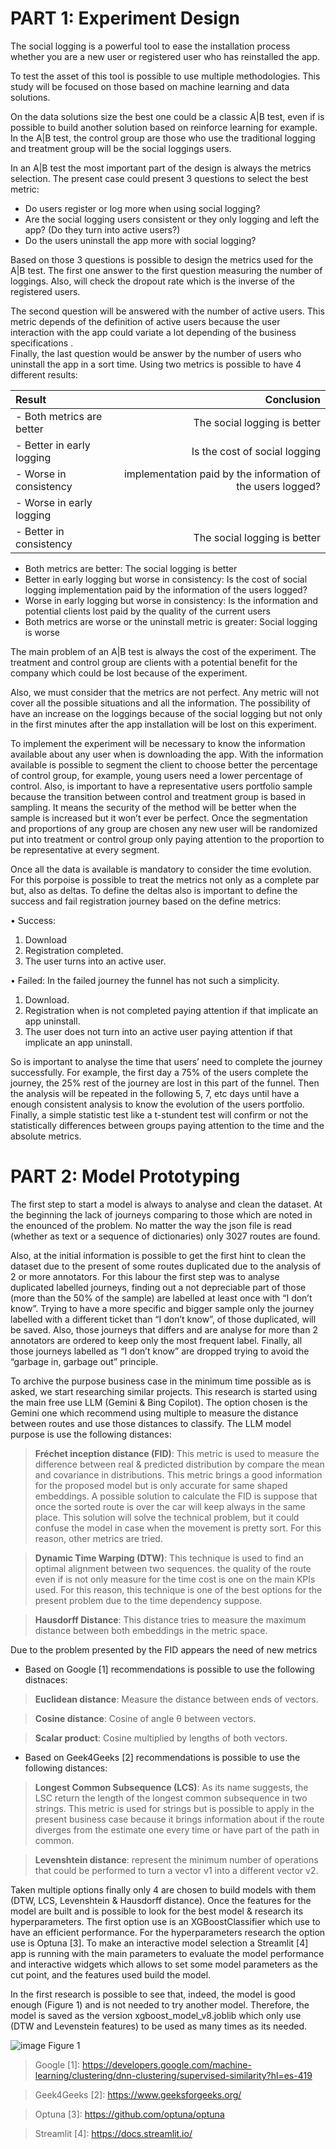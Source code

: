 # PART 1: Experiment Design

The social logging is a powerful tool to ease the installation process whether you are a new user or registered user who has reinstalled the app.  

To test the asset of this tool is possible to use multiple methodologies. This study will be focused on those based on machine learning and data solutions.

On the data solutions size the best one could be a classic A|B test,  even if is possible to build another solution based on reinforce learning for example. In the A|B test, the control group are those who use the traditional logging and treatment group will be the social loggings users. 

In an A|B test the most important part of the design is always the metrics selection. The present case could present 3 questions to select the best metric: 

-	Do users register or log more when using social logging? 
-	Are the social logging users consistent or they only logging and left the app? (Do they turn into active users?)
-	Do the users uninstall the app more with social logging?
  
Based on those 3 questions is possible to design the metrics used for the A|B test. 
 The first one answer to the first question measuring the number of loggings.  Also, will check the dropout rate which is the inverse of the registered users. 
 
The second question will be answered with the number of active users. This metric depends of the definition of active users because the user interaction with the app could variate a lot depending of the business specifications .  
Finally, the last question would be answer by the number of users who uninstall the app in a sort time. 
Using two metrics is possible to have 4 different results: 

| Result      | Conclusion |
| :---        |       ---: |
| - Both metrics are better  | The social logging is better  |
| - Better in early logging  | Is the cost of social logging |                             
| - Worse in consistency     | implementation paid by the information of the users logged? |
| - Worse in early logging   |                              |
| - Better in consistency    | The social logging is better |

- Both metrics are better:
  The social logging is better
- Better in early logging but worse in consistency:
  Is the cost of social logging implementation paid by the information of the users logged?
- Worse in early logging but worse in consistency:
   Is the information and potential clients lost paid by the quality of the current users
- Both metrics are worse or the uninstall metric is greater:
   Social logging is worse

The main problem of an A|B test is always the cost of the experiment. The treatment and control group are clients with a potential benefit for the company which could be lost because of the experiment. 

Also, we must consider that the metrics are not perfect. Any metric will not cover all the possible situations and all the information. The possibility of have an increase on the loggings because of the social logging but not only in the first minutes after the app installation will be lost on this experiment.

To implement the experiment will be necessary to know the information available about any user when is downloading the app. With the information available is possible to segment the client to choose better the percentage of control group, for example, young users need a lower percentage of control. Also, is important to have a representative users portfolio sample because the transition between control and treatment group is based in sampling. It means the security of the method will be better when the sample is increased but it won’t ever be perfect. Once the segmentation and proportions of any group are chosen any new user will be randomized put into treatment or control group only paying attention to the proportion to be representative at every segment.

Once all the data is available is mandatory to consider the time evolution. For this porpoise is possible to treat the metrics not only as a complete par but, also as deltas. To define the deltas also is important to define the success and fail registration journey based on the define metrics:

•	Success: 
1.	Download
2.	Registration completed.
3.	The user turns into an active user.
   
•	Failed: In the failed journey the funnel has not such a simplicity.
1.	Download.
2.	Registration when is not completed paying attention if that implicate an app uninstall.
3.	The user does not turn into an active user paying attention if that implicate an app uninstall.
   
So is important to analyse the time that users’ need to complete the journey successfully. For example, the first day a 75% of the users complete the journey, the 25% rest of the journey are lost in this part of the funnel. Then the analysis will be repeated in the following 5, 7, etc days until have a enough consistent analysis to know the evolution of the users portfolio.
Finally, a simple statistic test like a t-stundent test will confirm or not the statistically differences between groups paying attention to the time and the absolute metrics.

# PART 2: Model Prototyping

The first step to start a model is always to analyse and clean the dataset. At the beginning the lack of journeys comparing to those which are noted in the enounced of the problem. No matter the way the json file is read (whether as text or a sequence of dictionaries) only 3027 routes are found.

Also, at the initial information is possible to get the first hint to clean the dataset due to the present of some routes duplicated due to the analysis of 2 or more annotators. For this labour the first step was to analyse duplicated labelled journeys, finding out a not depreciable part of those (more than the 50% of the sample) are labelled at least once with “I don’t know”. Trying to have a more specific and bigger sample only the journey labelled with a different ticket than “I don’t know”, of those duplicated, will be saved. Also, those journeys that differs and are analyse for more than 2 annotators are ordered to keep only the most frequent label. Finally, all those journeys labelled as “I don’t know” are dropped trying to avoid the “garbage in, garbage out” principle.

To archive the purpose business case in the minimum time possible as is asked, we start researching similar projects. This research is started using the main free use LLM (Gemini & Bing Copilot). The option chosen is the Gemini one which recommend using multiple to measure the distance between routes and use those distances to classify. The LLM model purpose is use the following distances:

>	**Fréchet inception distance (FID)**: This metric is used to measure the difference between real & predicted distribution by compare the mean and covariance in distributions. This metric brings a good information for the proposed model but is only accurate for same shaped embeddings. A possible solution to calculate the FID is suppose that once the sorted route is over the car will keep always in the same place. This solution will solve the technical problem, but it could confuse the model in case when the movement is pretty sort. For this reason, other metrics are tried.

>	**Dynamic Time Warping (DTW)**: This technique is used to find an optimal alignment between two sequences. the quality of the route even if is not only measure for the time cost is one on the main KPIs used. For this reason, this technique is one of the best options for the present problem due to the time dependency suppose. 

>	**Hausdorff Distance**: This distance tries to measure the maximum distance between both embeddings in the metric space.

Due to the problem presented by the FID appears the need of new metrics

- Based on Google [1] recommendations is possible to use the following distnaces:
>	**Euclidean distance**: Measure the distance between ends of vectors.

>	**Cosine distance**:  Cosine of angle θ between vectors.

>	**Scalar product**: Cosine multiplied by lengths of both vectors.

- Based on Geek4Geeks [2] recommendations is possible to use the following distances:
 
>	**Longest Common Subsequence (LCS)**: As its name suggests, the LSC return the length of the longest common subsequence in two strings. This metric is used for strings but is possible to apply in the present business case because it brings information about if the route diverges from the estimate one every time or have part of the path in common.

>	**Levenshtein distance**: represent the minimum number of operations that could be performed to turn a vector v1 into a different vector v2.

Taken multiple options finally only 4 are chosen to build models with them (DTW, LCS, Levenshtein & Hausdorff distance).
Once the features for the model are built and is possible to look for the best model & research its hyperparameters.
The first option use is an XGBoostClassifier which use to have an efficient performance. For the hyperparameters research the option use is Optuna [3]. To make an interactive model selection a Streamlit [4] app is running with the main parameters to evaluate the model performance and interactive widgets which allows to set some model parameters as the cut point, and the features used build the model.

In the first research is possible to see that, indeed, the model is good enough (Figure 1) and is not needed to try another model. Therefore, the model is saved as the version xgboost_model_v8.joblib which only use (DTW and Levenstein features) to be used as many times as its needed.

 ![image](https://github.com/user-attachments/assets/fa19e959-4fe6-4e89-87d2-23db2747407c)
Figure 1

>Google [1]: https://developers.google.com/machine-learning/clustering/dnn-clustering/supervised-similarity?hl=es-419

> Geek4Geeks [2]: https://www.geeksforgeeks.org/

> Optuna [3]: https://github.com/optuna/optuna 

> Streamlit [4]: https://docs.streamlit.io/ 
